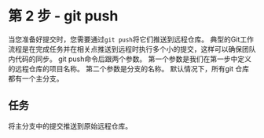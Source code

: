 # 第 2 步 - git push
当您准备好提交时，您需要通过`git push`将它们推送到远程仓库。 典型的Git工作流程是在完成任务并在相关点推送到远程时执行多个小的提交，这样可以确保团队内代码的同步。
git push命令后跟两个参数。 第一个参数是我们在第一步中定义的远程仓库的项目名称。 第二个参数是分支的名称。 默认情况下，所有git 仓库都有一个主分支。

## 任务
将主分支中的提交推送到原始远程仓库。
